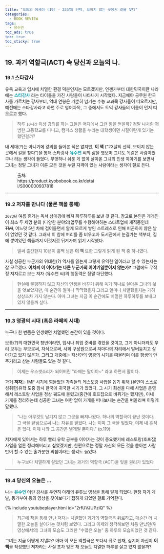 ```yaml
---
title: "오늘의 에세이 (19) - 23살의 선택, 보이지 않는 곳에서 길을 찾다"
categories:
  - BOOK REVIEW
tags:
  - 유수연
toc_ads: true
toc: true
toc_sticky: true
---
```


## 19. 과거 역할극(ACT) 속 당신과 오늘의 나.

### 19.1 스타강사

유독 교육과 입시에 치열한 환경 덕분인지는 모르겠지만, 언젠가부터 대한민국이란 나라에는 <span style="color:#05A0B0"><b>스타강사</b></span> 라는 타이틀을 가진 사람들이 나타나기 시작했다. 지금에야 공무원 한국사를 가르치는 강사부터, 억대 연봉은 가뿐히 넘기는 수능 교과목 강사들이 떠오르지만, 예전에는 스타강사라고 하면 주로 영어과목, 그 중에서도 토익 강사들의 이름이 먼저 떠오르고 했다.

>하루 `10시간` 이상 강의를 하는 그들은 어디에서 그런 힘을 얻을까? 정말 나처럼 평범한 고등학교를 다니고, 캠퍼스 생활을 누리는 대학생이던 시절이란게 있기는 했던걸까?

내 세대(?)는 아니기에 강의를 들어본 적은 없지만, **이 책** ("23살의 선택, 보이지 않는 곳에서 길을 찾다")을 통해 스타강사 <span style="color:#05A0B0"><b>유수연</b></span> 씨의 삶을 엿보며 그녀도 똑같은 사람이~~었~~구나 라는 생각이 들었다. 무엇하나 쉬운 게 없이 살아온 그녀의 인생 이야기를 보면서 그녀는 정말 그녀가 이룬 모든 것을 누릴 자격이 있는 사람이라는 생각이 절로 든다.

<figure style="width: 50%" class="align-center">
  <img src="{{ site.url }}{{ site.baseurl }}/assets/images/book-19-fig1.png" alt="">
  <figcaption>출처: https://product.kyobobook.co.kr/detail/S000000937818</figcaption>
</figure>

---

### 19.2 저자를 만나다 (물론 책을 통해)

`2023년` 여름 휴가는 독서 삼매경에 빠져 하루하루를 보낸 것 같다. 참고로 본인은 개개인이 최소 두 세명 분의 (다양한 분야의)업무를 수행해야하는 스타트업에 재직중인데 ~~TMI~~, 어느덧 5년 차에 접어들면서 알게 모르게 쌓인 스트레스로 인해 피곤하지 않은 날이 없었던 것 같다. 그래서 이 참에 머리를 좀 비우고자 도서관에서 눈길가는 책부터, 집에 쌓여있던 책들까지 이것저것 뒤져가며 읽기 시작했다.

>벌써 출간한지 10년이 훌쩍 넘은 **이 책** 또한 그렇게 읽게 된 책 중 하나였다.

사실 성공한 누군가의 위대한(?) 역사를 읽는게 그렇게 유익한 일이라고 할 수 있는지는 잘 모르겠다. **어차피 이 이야기는 다른 누군가의 이야기일뿐이지 않는가?** 그럼에도 무작정 저지르고 보는 저자 (유수연 씨)의 행동력은 정말 대단했다.

>현실에 불평하지 않고 자신의 인생을 바꾸기 위해 독기 하나로 살아온 그녀의 삶을 엿보았지만, 매 순간이 얼마나 막막했을지 그리고 얼마나 치열했을지는 가히 상상조차 가지 않는다. 아마 그녀는 지금 이 순간에도 치열한 하루하루를 보내고 있지 않을까 싶다.

---

### 19.3 영광의 시대 (혹은 라떼의 시대)

누구나 한 번쯤은 인생했던 치열했던 순간이 있을 것이다.

보통(?)의 대한민국 청년이라면, 입시나 취업 준비를 겪었을 것이고, 그게 아니더라도 우리 모두는 부모로써, 자식으로써, 사회 구성원으로써 저마다의 자리에서 발버둥치고 살아가고 있지 않은가. 그리고 개중에는 자신만의 영광의 시기를 떠올리며 이를 평생의 안주거리고 삼는 사람들도 있는 것 같다.

>이제는 우스갯소리가 되어버린 "라떼는 말이야~" 라고 하면서 말이다.

과거 **저자**는 IMF 시기에 힘들었던 가족들의 레스토랑 사업을 돕기 위해 (본인이 스스로 성취한)유학 도중 잠시 한국에 귀국한 시기가 있었다. 그 시기 최선을 다해 사업은 운영해서 레스토랑 사업을 정상 궤도에 올렸고(중간에 호프집으로 바뀌기는 했지만), 이내 가게를 정리하는데 성공한 그녀는 여한 없이 가게를 떠나보내는 순간을 떠올리며 이렇게 말했다.

>"나는 아무것도 남기지 않고 그곳을 빠져나왔다. 하나의 역할극이 끝난 것이다. 그 극을 끝냄으로써 나는 자유를 얻었다. 나는 이미 그 극을 잊었다. 이제 내 흔적은 없다. 이제 나와 그 공간은 별개일 뿐이다." (p.119)

저자에게 있어서는 하루 빨리 유학 공부를 이어가는 것이 중요했기에 레스토랑(호프집) 사업을 얼른 정리해버리고 싶었겠지만, 한편으로는 정말 자신의 모든 것을 쏟아본 사람만이 할 수 있는 홀가분한 외침이라는 생각도 들었다.

>누구보다 치열하게 살았던 그녀는 과거의 역할극 (ACT)을 잊을 권리가 있었다

---

### 19.4 당신의 오늘은 ...

나는 <span style="color:#05A0B0"><b>유수연</b></span> 이란 강사를 우연히 아래의 유튜브 영상을 통해 알게 되었다. 한창 자기 계발, 동기부여 등의 영상을 찾아보다가 접하게 되었던 걸로 기억한다.

{% include youtubeplayer.html id="2rfUVJUPziQ" %}

>최근에 책을 통해 만난 저자는 치열했던 과거의 역할극은 뒤로하고, 매순간 더 치열한 오늘을 살아가는 것처럼 보였다. 그리고 이제와 생각해보면 처음 만났던(위 영상에서의) 그녀의 모습도 그러한 "수많은 오늘" 중 하루의 모습이었던 것 같다.

그녀는 지금 어떻게 지낼까? 아마 이 모든 역할극은 또다시 뒤로 한채, 심지어 자신이 **이 책**을 작성했던 저자라는 사실 조차 잊은 채 오늘도 치열한 하루를 살고 있지 않을까?